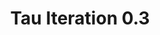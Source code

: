---
layout: default
title: Tau Iteration 0.3
nav_order: 1
parent: Finality Tau Changelog
permalink: /docs/version_038
---